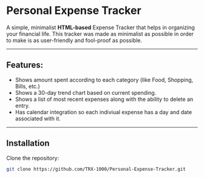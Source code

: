 # Personal Expense Tracker

A simple, minimalist **HTML-based** Expense Tracker that helps in organizing your financial life.
This tracker was made as minimalist as possible in order to make is as user-friendly and fool-proof as possible.

---

## Features:

- Shows amount spent according to each category (like Food, Shopping, Bills, etc.)
- Shows a 30-day trend chart based on current spending.
- Shows a list of most recent expenses along with the ability to delete an entry.
- Has calendar integration so each indiviual expense has a day and date associated with it.

---

## Installation

Clone the repository:
```bash
git clone https://github.com/TRX-1000/Personal-Expense-Tracker.git
